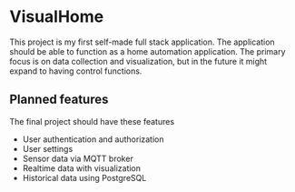 # VisualHome
This project is my first self-made full stack application.
The application should be able to function as a home automation application.
The primary focus is on data collection and visualization,
but in the future it might expand to having control functions.

## Planned features
The final project should have these features
- User authentication and authorization
- User settings
- Sensor data via MQTT broker
- Realtime data with visualization
- Historical data using PostgreSQL
